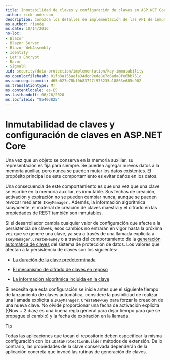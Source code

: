 ```yaml
---
title: Inmutabilidad de claves y configuración de claves en ASP.NET Core
author: rick-anderson
description: Conozca los detalles de implementación de las API de inmutabilidad de la clave de protección de datos de ASP.NET Core.
ms.author: riande
ms.date: 10/14/2016
no-loc:
- Blazor
- Blazor Server
- Blazor WebAssembly
- Identity
- Let's Encrypt
- Razor
- SignalR
uid: security/data-protection/implementation/key-immutability
ms.openlocfilehash: 01fb3a155aefa34dcd9ede8e7d6ada8fe6bb751c
ms.sourcegitcommit: d65a027e78bf0b83727f975235a18863e685d902
ms.translationtype: MT
ms.contentlocale: es-ES
ms.lasthandoff: 06/26/2020
ms.locfileid: "85403825"
---
```

# <a name="key-immutability-and-key-settings-in-aspnet-core"></a>Inmutabilidad de claves y configuración de claves en ASP.NET Core

Una vez que un objeto se conserva en la memoria auxiliar, su representación es fija para siempre. Se pueden agregar nuevos datos a la memoria auxiliar, pero nunca se pueden mutar los datos existentes. El propósito principal de este comportamiento es evitar daños en los datos.

Una consecuencia de este comportamiento es que una vez que una clave se escribe en la memoria auxiliar, es inmutable. Sus fechas de creación, activación y expiración no se pueden cambiar nunca, aunque se pueden revocar mediante `IKeyManager` . Además, la información algorítmica subyacente, el material de creación de claves maestra y el cifrado en las propiedades de REST también son inmutables.

Si el desarrollador cambia cualquier valor de configuración que afecte a la persistencia de claves, esos cambios no entrarán en vigor hasta la próxima vez que se genere una clave, ya sea a través de una llamada explícita a `IKeyManager.CreateNewKey` o a través del comportamiento de la [generación automática de claves](xref:security/data-protection/implementation/key-management#data-protection-implementation-key-management) del sistema de protección de datos. Los valores que afectan a la persistencia de claves son los siguientes:

* [La duración de la clave predeterminada](xref:security/data-protection/implementation/key-management#data-protection-implementation-key-management)

* [El mecanismo de cifrado de claves en reposo](xref:security/data-protection/implementation/key-encryption-at-rest)

* [La información algorítmica incluida en la clave](xref:security/data-protection/configuration/overview#changing-algorithms-with-usecryptographicalgorithms)

Si necesita que esta configuración se inicie antes que el siguiente tiempo de lanzamiento de claves automática, considere la posibilidad de realizar una llamada explícita a `IKeyManager.CreateNewKey` para forzar la creación de una nueva clave. No olvide proporcionar una fecha de activación explícita ({Now + 2 días} es una buena regla general para dejar tiempo para que se propague el cambio) y la fecha de expiración en la llamada.

>[!TIP]
> Todas las aplicaciones que tocan el repositorio deben especificar la misma configuración con los `IDataProtectionBuilder` métodos de extensión. De lo contrario, las propiedades de la clave conservada dependerán de la aplicación concreta que invocó las rutinas de generación de claves.

